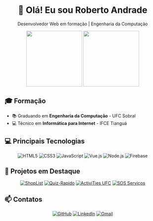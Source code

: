 <div align="center">
  <h1>👋 Olá! Eu sou Roberto Andrade</h1>
  <p>Desenvolvedor Web em formação | Engenharia da Computação</p>
</div>

<div align="center">
  <img height="180em" src="https://github-readme-stats.vercel.app/api?username=Roberto10Andrade&show_icons=true&theme=dracula"/>
  <img height="180em" src="https://github-readme-stats.vercel.app/api/top-langs/?username=Roberto10Andrade&layout=compact&theme=dracula"/>
</div>

## 🎓 Formação
- 📚 Graduando em **Engenharia da Computação** - UFC Sobral
- 💻 Técnico em **Informática para Internet** - IFCE Tianguá

## 💻 Principais Tecnologias
<div align="center">
  
  ![HTML5](https://img.shields.io/badge/HTML5-E34F26?style=for-the-badge&logo=html5&logoColor=white)
  ![CSS3](https://img.shields.io/badge/CSS3-1572B6?style=for-the-badge&logo=css3&logoColor=white)
  ![JavaScript](https://img.shields.io/badge/JavaScript-F7DF1E?style=for-the-badge&logo=javascript&logoColor=black)
  ![Vue.js](https://img.shields.io/badge/Vue.js-35495E?style=for-the-badge&logo=vue.js&logoColor=4FC08D)
  ![Node.js](https://img.shields.io/badge/Node.js-43853D?style=for-the-badge&logo=node.js&logoColor=white)
  ![Firebase](https://img.shields.io/badge/Firebase-FFCA28?style=for-the-badge&logo=firebase&logoColor=black)
  
</div>

## 🚀 Projetos em Destaque

<div align="center">
  
  [![ShopList](https://github-readme-stats.vercel.app/api/pin/?username=Roberto10Andrade&repo=vue-firebase-first-project-master&theme=dracula)](https://github.com/Roberto10Andrade/vue-firebase-first-project-master)
  [![Quiz-Rapido](https://github-readme-stats.vercel.app/api/pin/?username=Roberto10Andrade&repo=Quiz-Rapido&theme=dracula)](https://github.com/Roberto10Andrade/Quiz-Rapido)
   [![ActiviTies UFC](https://github-readme-stats.vercel.app/api/pin/?username=Roberto10Andrade&repo=Quiz-Rapido&theme=dracula)](https://github.com/Roberto10Andrade/ufc-sobral-activities-next.git)
    [![SOS Serviços](https://github-readme-stats.vercel.app/api/pin/?username=Roberto10Andrade&repo=Quiz-Rapido&theme=dracula)](https://github.com/Roberto10Andrade/sos-servicos)
   
</div>

## 📫 Contatos

<div align="center">
  
  [![GitHub](https://img.shields.io/badge/GitHub-100000?style=for-the-badge&logo=github&logoColor=white)](https://github.com/Roberto10Andrade)
  [![LinkedIn](https://img.shields.io/badge/LinkedIn-0077B5?style=for-the-badge&logo=linkedin&logoColor=white)](https://linkedin.com/in/roberto-andrade-0b62992b6)
  [![Gmail](https://img.shields.io/badge/Gmail-D14836?style=for-the-badge&logo=gmail&logoColor=white)](mailto:fernandes.11roberto@gmail.com)
  
</div>
